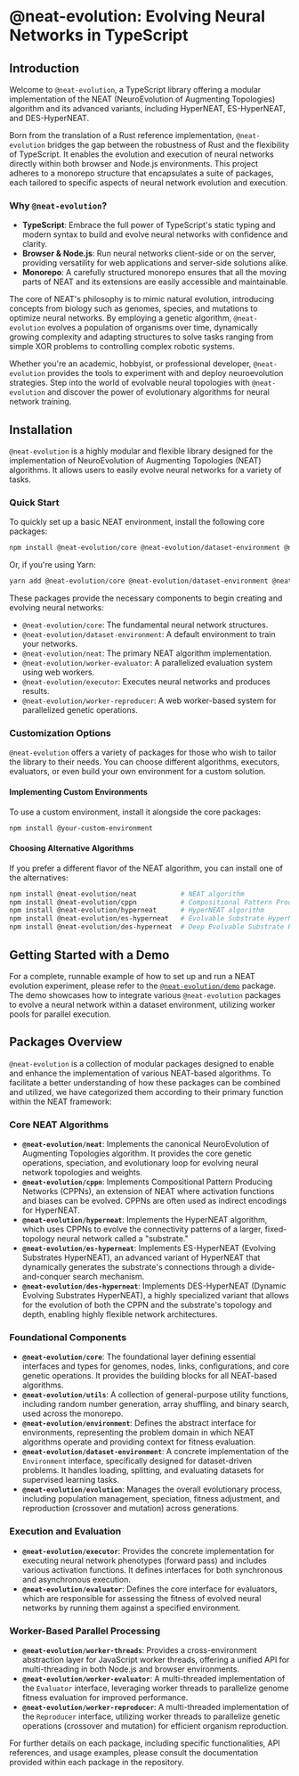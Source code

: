 # @neat-evolution: Evolving Neural Networks in TypeScript

## Introduction

Welcome to `@neat-evolution`, a TypeScript library offering a modular implementation of the NEAT (NeuroEvolution of Augmenting Topologies) algorithm and its advanced variants, including HyperNEAT, ES-HyperNEAT, and DES-HyperNEAT.

Born from the translation of a Rust reference implementation, `@neat-evolution` bridges the gap between the robustness of Rust and the flexibility of TypeScript. It enables the evolution and execution of neural networks directly within both browser and Node.js environments. This project adheres to a monorepo structure that encapsulates a suite of packages, each tailored to specific aspects of neural network evolution and execution.

### Why `@neat-evolution`?

-   **TypeScript**: Embrace the full power of TypeScript's static typing and modern syntax to build and evolve neural networks with confidence and clarity.
-   **Browser & Node.js**: Run neural networks client-side or on the server, providing versatility for web applications and server-side solutions alike.
-   **Monorepo**: A carefully structured monorepo ensures that all the moving parts of NEAT and its extensions are easily accessible and maintainable.

The core of NEAT's philosophy is to mimic natural evolution, introducing concepts from biology such as genomes, species, and mutations to optimize neural networks. By employing a genetic algorithm, `@neat-evolution` evolves a population of organisms over time, dynamically growing complexity and adapting structures to solve tasks ranging from simple XOR problems to controlling complex robotic systems.

Whether you're an academic, hobbyist, or professional developer, `@neat-evolution` provides the tools to experiment with and deploy neuroevolution strategies. Step into the world of evolvable neural topologies with `@neat-evolution` and discover the power of evolutionary algorithms for neural network training.

## Installation

`@neat-evolution` is a highly modular and flexible library designed for the implementation of NeuroEvolution of Augmenting Topologies (NEAT) algorithms. It allows users to easily evolve neural networks for a variety of tasks.

### Quick Start

To quickly set up a basic NEAT environment, install the following core packages:

```sh
npm install @neat-evolution/core @neat-evolution/dataset-environment @neat-evolution/neat @neat-evolution/worker-evaluator @neat-evolution/executor @neat-evolution/worker-reproducer
```

Or, if you're using Yarn:

```sh
yarn add @neat-evolution/core @neat-evolution/dataset-environment @neat-evolution/neat @neat-evolution/worker-evaluator @neat-evolution/executor @neat-evolution/worker-reproducer
```

These packages provide the necessary components to begin creating and evolving neural networks:

-   `@neat-evolution/core`: The fundamental neural network structures.
-   `@neat-evolution/dataset-environment`: A default environment to train your networks.
-   `@neat-evolution/neat`: The primary NEAT algorithm implementation.
-   `@neat-evolution/worker-evaluator`: A parallelized evaluation system using web workers.
-   `@neat-evolution/executor`: Executes neural networks and produces results.
-   `@neat-evolution/worker-reproducer`: A web worker-based system for parallelized genetic operations.

### Customization Options

`@neat-evolution` offers a variety of packages for those who wish to tailor the library to their needs. You can choose different algorithms, executors, evaluators, or even build your own environment for a custom solution.

#### Implementing Custom Environments

To use a custom environment, install it alongside the core packages:

```sh
npm install @your-custom-environment
```

#### Choosing Alternative Algorithms

If you prefer a different flavor of the NEAT algorithm, you can install one of the alternatives:

```sh
npm install @neat-evolution/neat           # NEAT algorithm
npm install @neat-evolution/cppn           # Compositional Pattern Producing Network
npm install @neat-evolution/hyperneat      # HyperNEAT algorithm
npm install @neat-evolution/es-hyperneat   # Evolvable Substrate HyperNEAT
npm install @neat-evolution/des-hyperneat  # Deep Evolvable Substrate HyperNEAT
```

## Getting Started with a Demo

For a complete, runnable example of how to set up and run a NEAT evolution experiment, please refer to the [`@neat-evolution/demo`](./packages/demo/README.md) package. The demo showcases how to integrate various `@neat-evolution` packages to evolve a neural network within a dataset environment, utilizing worker pools for parallel execution.

## Packages Overview

`@neat-evolution` is a collection of modular packages designed to enable and enhance the implementation of various NEAT-based algorithms. To facilitate a better understanding of how these packages can be combined and utilized, we have categorized them according to their primary function within the NEAT framework:

### Core NEAT Algorithms

*   **`@neat-evolution/neat`**: Implements the canonical NeuroEvolution of Augmenting Topologies algorithm. It provides the core genetic operations, speciation, and evolutionary loop for evolving neural network topologies and weights.
*   **`@neat-evolution/cppn`**: Implements Compositional Pattern Producing Networks (CPPNs), an extension of NEAT where activation functions and biases can be evolved. CPPNs are often used as indirect encodings for HyperNEAT.
*   **`@neat-evolution/hyperneat`**: Implements the HyperNEAT algorithm, which uses CPPNs to evolve the connectivity patterns of a larger, fixed-topology neural network called a "substrate."
*   **`@neat-evolution/es-hyperneat`**: Implements ES-HyperNEAT (Evolving Substrates HyperNEAT), an advanced variant of HyperNEAT that dynamically generates the substrate's connections through a divide-and-conquer search mechanism.
*   **`@neat-evolution/des-hyperneat`**: Implements DES-HyperNEAT (Dynamic Evolving Substrates HyperNEAT), a highly specialized variant that allows for the evolution of both the CPPN and the substrate's topology and depth, enabling highly flexible network architectures.

### Foundational Components

*   **`@neat-evolution/core`**: The foundational layer defining essential interfaces and types for genomes, nodes, links, configurations, and core genetic operations. It provides the building blocks for all NEAT-based algorithms.
*   **`@neat-evolution/utils`**: A collection of general-purpose utility functions, including random number generation, array shuffling, and binary search, used across the monorepo.
*   **`@neat-evolution/environment`**: Defines the abstract interface for environments, representing the problem domain in which NEAT algorithms operate and providing context for fitness evaluation.
*   **`@neat-evolution/dataset-environment`**: A concrete implementation of the `Environment` interface, specifically designed for dataset-driven problems. It handles loading, splitting, and evaluating datasets for supervised learning tasks.
*   **`@neat-evolution/evolution`**: Manages the overall evolutionary process, including population management, speciation, fitness adjustment, and reproduction (crossover and mutation) across generations.

### Execution and Evaluation

*   **`@neat-evolution/executor`**: Provides the concrete implementation for executing neural network phenotypes (forward pass) and includes various activation functions. It defines interfaces for both synchronous and asynchronous execution.
*   **`@neat-evolution/evaluator`**: Defines the core interface for evaluators, which are responsible for assessing the fitness of evolved neural networks by running them against a specified environment.

### Worker-Based Parallel Processing

*   **`@neat-evolution/worker-threads`**: Provides a cross-environment abstraction layer for JavaScript worker threads, offering a unified API for multi-threading in both Node.js and browser environments.
*   **`@neat-evolution/worker-evaluator`**: A multi-threaded implementation of the `Evaluator` interface, leveraging worker threads to parallelize genome fitness evaluation for improved performance.
*   **`@neat-evolution/worker-reproducer`**: A multi-threaded implementation of the `Reproducer` interface, utilizing worker threads to parallelize genetic operations (crossover and mutation) for efficient organism reproduction.

For further details on each package, including specific functionalities, API references, and usage examples, please consult the documentation provided within each package in the repository.
